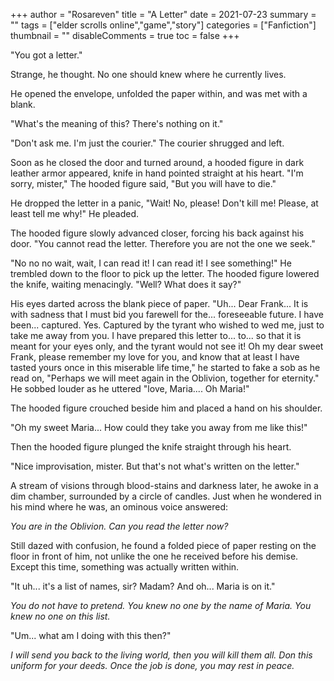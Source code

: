 +++
author = "Rosareven"
title = "A Letter"
date = 2021-07-23
summary = ""
tags = ["elder scrolls online","game","story"]
categories = ["Fanfiction"]
thumbnail = ""
disableComments = true
toc = false
+++

"You got a letter."

Strange, he thought. No one should knew where he currently lives.

He opened the envelope, unfolded the paper within, and was met with a blank.

"What's the meaning of this? There's nothing on it."

"Don't ask me. I'm just the courier." The courier shrugged and left.

Soon as he closed the door and turned around, a hooded figure in dark leather armor appeared, knife in hand pointed straight at his heart. "I'm sorry, mister," The hooded figure said, "But you will have to die."

He dropped the letter in a panic, "Wait! No, please! Don't kill me! Please, at least tell me why!" He pleaded. 

The hooded figure slowly advanced closer, forcing his back against his door. "You cannot read the letter. Therefore you are not the one we seek."

"No no no wait, wait, I can read it! I can read it! I see something!" He trembled down to the floor to pick up the letter. The hooded figure lowered the knife, waiting menacingly. "Well? What does it say?"

His eyes darted across the blank piece of paper. "Uh... Dear Frank... It is with sadness that I must bid you farewell for the... foreseeable future. I have been... captured. Yes. Captured by the tyrant who wished to wed me, just to take me away from you. I have prepared this letter to... to... so that it is meant for your eyes only, and the tyrant would not see it! Oh my dear sweet Frank, please remember my love for you, and know that at least I have tasted yours once in this miserable life time," he started to fake a sob as he read on, "Perhaps we will meet again in the Oblivion, together for eternity." He sobbed louder as he uttered "love, Maria.... Oh Maria!"

The hooded figure crouched beside him and placed a hand on his shoulder. 

"Oh my sweet Maria... How could they take you away from me like this!"

Then the hooded figure plunged the knife straight through his heart. 

"Nice improvisation, mister. But that's not what's written on the letter."

A stream of visions through blood-stains and darkness later, he awoke in a dim chamber, surrounded by a circle of candles. Just when he wondered in his mind where he was, an ominous voice answered:

*You are in the Oblivion. Can you read the letter now?*

Still dazed with confusion, he found a folded piece of paper resting on the floor in front of him, not unlike the one he received before his demise. Except this time, something was actually written within.

"It uh... it's a list of names, sir? Madam? And oh... Maria is on it."

*You do not have to pretend. You knew no one by the name of Maria. You knew no one on this list.*

"Um... what am I doing with this then?"

*I will send you back to the living world, then you will kill them all. Don this uniform for your deeds. Once the job is done, you may rest in peace.*